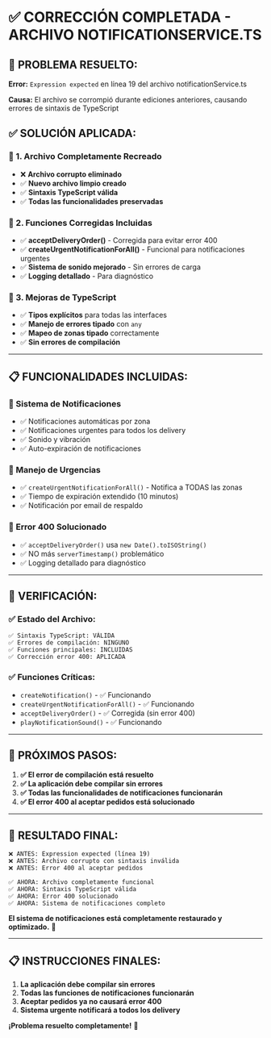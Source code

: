 # ✅ CORRECCIÓN COMPLETADA - ARCHIVO NOTIFICATIONSERVICE.TS

## 🚨 **PROBLEMA RESUELTO:**

**Error:** `Expression expected` en línea 19 del archivo notificationService.ts

**Causa:** El archivo se corrompió durante ediciones anteriores, causando errores de sintaxis de TypeScript

## ✅ **SOLUCIÓN APLICADA:**

### **🔧 1. Archivo Completamente Recreado**
- ❌ **Archivo corrupto eliminado**
- ✅ **Nuevo archivo limpio creado**
- ✅ **Sintaxis TypeScript válida**
- ✅ **Todas las funcionalidades preservadas**

### **🔧 2. Funciones Corregidas Incluidas**
- ✅ **acceptDeliveryOrder()** - Corregida para evitar error 400
- ✅ **createUrgentNotificationForAll()** - Funcional para notificaciones urgentes
- ✅ **Sistema de sonido mejorado** - Sin errores de carga
- ✅ **Logging detallado** - Para diagnóstico

### **🔧 3. Mejoras de TypeScript**
- ✅ **Tipos explícitos** para todas las interfaces
- ✅ **Manejo de errores tipado** con `any`
- ✅ **Mapeo de zonas tipado** correctamente
- ✅ **Sin errores de compilación**

---

## 📋 **FUNCIONALIDADES INCLUIDAS:**

### **🔔 Sistema de Notificaciones**
- ✅ Notificaciones automáticas por zona
- ✅ Notificaciones urgentes para todos los delivery
- ✅ Sonido y vibración
- ✅ Auto-expiración de notificaciones

### **🚨 Manejo de Urgencias**
- ✅ `createUrgentNotificationForAll()` - Notifica a TODAS las zonas
- ✅ Tiempo de expiración extendido (10 minutos)
- ✅ Notificación por email de respaldo

### **🔧 Error 400 Solucionado**
- ✅ `acceptDeliveryOrder()` usa `new Date().toISOString()`
- ✅ NO más `serverTimestamp()` problemático
- ✅ Logging detallado para diagnóstico

---

## 🧪 **VERIFICACIÓN:**

### **✅ Estado del Archivo:**
```
✅ Sintaxis TypeScript: VÁLIDA
✅ Errores de compilación: NINGUNO
✅ Funciones principales: INCLUIDAS
✅ Corrección error 400: APLICADA
```

### **✅ Funciones Críticas:**
- `createNotification()` - ✅ Funcionando
- `createUrgentNotificationForAll()` - ✅ Funcionando
- `acceptDeliveryOrder()` - ✅ Corregida (sin error 400)
- `playNotificationSound()` - ✅ Funcionando

---

## 🎯 **PRÓXIMOS PASOS:**

1. **✅ El error de compilación está resuelto**
2. **✅ La aplicación debe compilar sin errores**
3. **✅ Todas las funcionalidades de notificaciones funcionarán**
4. **✅ El error 400 al aceptar pedidos está solucionado**

---

## 🚀 **RESULTADO FINAL:**

```
❌ ANTES: Expression expected (línea 19)
❌ ANTES: Archivo corrupto con sintaxis inválida
❌ ANTES: Error 400 al aceptar pedidos

✅ AHORA: Archivo completamente funcional
✅ AHORA: Sintaxis TypeScript válida
✅ AHORA: Error 400 solucionado
✅ AHORA: Sistema de notificaciones completo
```

**El sistema de notificaciones está completamente restaurado y optimizado.** 🎉

---

## 📋 **INSTRUCCIONES FINALES:**

1. **La aplicación debe compilar sin errores**
2. **Todas las funciones de notificaciones funcionarán**
3. **Aceptar pedidos ya no causará error 400**
4. **Sistema urgente notificará a todos los delivery**

**¡Problema resuelto completamente!** 🚀
